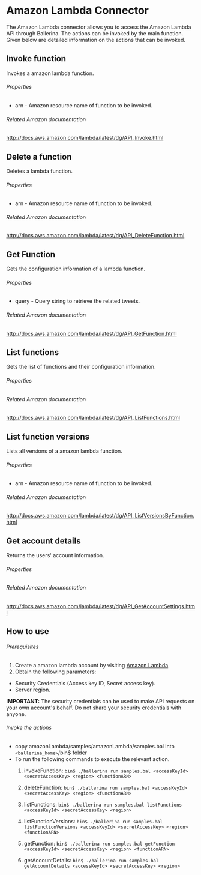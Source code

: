 # Amazon Lambda Connector

The Amazon Lambda connector allows you to access the Amazon Lambda API through Ballerina. The actions can be invoked by
 the main function. Given below are detailed information on the actions that can be invoked.

## Invoke function
Invokes a amazon lambda function.

###### Properties
  * arn - Amazon resource name of function to be invoked.

###### Related Amazon documentation
<http://docs.aws.amazon.com/lambda/latest/dg/API_Invoke.html>

## Delete a function
Deletes a lambda function.

###### Properties
  * arn - Amazon resource name of function to be invoked.

###### Related Amazon documentation
<http://docs.aws.amazon.com/lambda/latest/dg/API_DeleteFunction.html>

## Get Function
Gets the configuration information of a lambda function.

###### Properties
  * query - Query string to retrieve the related tweets.

###### Related Amazon documentation
<http://docs.aws.amazon.com/lambda/latest/dg/API_GetFunction.html>

## List functions
Gets the list of functions and their configuration information.

###### Properties

###### Related Amazon documentation
<http://docs.aws.amazon.com/lambda/latest/dg/API_ListFunctions.html>

## List function versions
Lists all versions of a amazon lambda function.

###### Properties
  * arn - Amazon resource name of function to be invoked.

###### Related Amazon documentation
<http://docs.aws.amazon.com/lambda/latest/dg/API_ListVersionsByFunction.html>

## Get account details
Returns the users' account information.

###### Properties

###### Related Amazon documentation
<http://docs.aws.amazon.com/lambda/latest/dg/API_GetAccountSettings.html>

## How to use

###### Prerequisites
1. Create a amazon lambda account by visiting [Amazon Lambda](https://aws.amazon.com/lambda/)
2. Obtain the following parameters:
  * Security Credentials (Access key ID, Secret access key).
  * Server region.

**IMPORTANT:** The security credentials can be used to make API requests on your own account's behalf.
 Do not share your security credentials with anyone.

###### Invoke the actions
- copy amazonLambda/samples/amazonLambda/samples.bal into `<ballerina_home>`/bin$ folder
- To run the following commands to execute the relevant action.
  1. invokeFunction:
  `bin$ ./ballerina run samples.bal <accessKeyId> <secretAccessKey> <region> <functionARN>`

  2. deleteFunction:
  `bin$ ./ballerina run samples.bal <accessKeyId> <secretAccessKey> <region> <functionARN>`

  3. listFunctions:
  `bin$ ./ballerina run samples.bal listFunctions <accessKeyId> <secretAccessKey> <region>`

  4. listFunctionVersions:
  `bin$ ./ballerina run samples.bal listFunctionVersions <accessKeyId> <secretAccessKey> <region> <functionARN>`

  5. getFunction:
  `bin$ ./ballerina run samples.bal getFunction <accessKeyId> <secretAccessKey> <region> <functionARN>`

  6. getAccountDetails:
  `bin$ ./ballerina run samples.bal getAccountDetails <accessKeyId> <secretAccessKey> <region>`